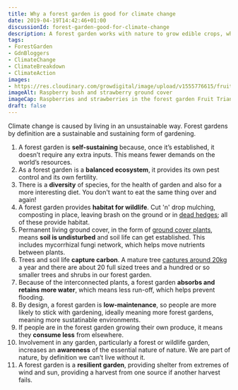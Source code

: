 ```yaml
---
title: Why a forest garden is good for climate change
date: 2019-04-19T14:42:46+01:00
discussionId: forest-garden-good-for-climate-change
description: A forest garden works with nature to grow edible crops, which is why it’s good for climate change. Here are the reasons why.
tags: 
- ForestGarden
- GdnBloggers
- ClimateChange
- ClimateBreakdown
- ClimateAction
images: 
- https://res.cloudinary.com/growdigital/image/upload/v1555776615/fruittriangle-7758A2A3.jpg
imageAlt: Raspberry bush and strawberry ground cover
imageCap: Raspberries and strawberries in the forest garden Fruit Triangle
draft: false
---
```


Climate change is caused by living in an unsustainable way. Forest gardens by definition are a sustainable and sustaining form of gardening.

1. A forest garden is **self-sustaining** because, once it’s established, it doesn’t require any extra inputs. This means fewer demands on the world’s resources.
2. As a forest garden is a **balanced ecosystem**, it provides its own pest control and its own fertility.
3. There is a **diversity** of species, for the health of garden and also for a more interesting diet. You don't want to eat the same thing over and again!
4. A forest garden provides **habitat for wildlife**. Cut 'n' drop mulching, composting in place, leaving brash on the ground or in [dead hedges](/blog/dead-hedging-forest-garden/); all of these provide habitat.
5. Permanent living ground cover, in the form of [ground cover plants](https://pfaf.org/user/cmspage.aspx?pageid=249), means **soil is undisturbed** and soil life can get established. This includes mycorrhizal fungi network, which helps move nutrients between plants.
6. Trees and  soil life **capture carbon**. A mature tree [captures around 20kg](https://projects.ncsu.edu/project/treesofstrength/treefact.htm) a year and there are about 20 full sized trees and a hundred or so smaller trees and shrubs in our forest garden.
7. Because of the interconnected plants, a forest garden **absorbs and retains more water**, which means less run-off, which helps prevent flooding.
8. By design, a forest garden is **low-maintenance**, so people are more likely to stick with gardening, ideally meaning more forest gardens, meaning more sustatinable environments. 
9. If people are in the forest garden growing their own produce, it means they **consume less** from elsewhere.
10. Involvement in any garden, particularly a forest or wildlife garden, increases an **awareness** of the essential nature of nature. We are part of nature, by definition we can’t live without it.
11. A forest garden is a **resilient garden**, providing shelter from extremes of wind and sun, providing a harvest from one source if another harvest fails. 
